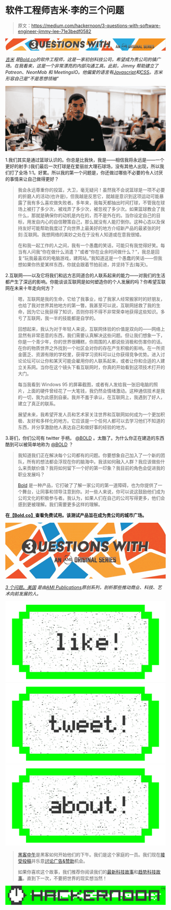 # 软件工程师吉米·李的三个问题

> 原文：<https://medium.com/hackernoon/3-questions-with-software-engineer-jimmy-lee-71e3bedf0582>

![](img/2765281e8d45e7d839ae3ebccb0211f3.png)

[*吉米*](https://medium.com/u/876089628ffd?source=post_page-----71e3bedf0582--------------------------------) *是*[*Bold.co*](https://bold.co/?ref=3questionswith)*的软件工程师，这是一家初创科技公司，希望成为贵公司的镇广场。在我看来，这是一个非常漂亮的内部沟通工具。此前，Jimmy 帮助建立了 Patreon、NeonMob 和 MeetingsIO。他偏爱的语言有*[*Javascript*](https://hackernoon.com/tagged/javascript)*和*[*CSS*](https://hackernoon.com/tagged/css)*。吉米形容自己是“不是思想领袖”*

![](img/9aef54bd0b933f21c084b28edb86bb1e.png)

1.我们其实是通过篮球认识的。你总是比我快，我是——相信我将永远是——一个更好的射手:)我们最后一次打球是在爱丽丝大理石球场，没有其他人出现，所以我们打了全场 1:1。好累。所以我的第一个问题是，你还做过哪些不必要的令人讨厌的事情来让自己做得更好？

> 我会永远尊重你的投篮，大卫，毫无疑问！虽然我不会说篮球是一项不必要的折磨人的活动(也许是)，但我越是反思它，就越是意识到这项运动可能暴露了我有多么喜欢做失败者。多年来，我每天都抽出时间打球，不管我在球场上被打了多少次，被戏弄了多少次，被忽视了多少次。如果篮球教会了我什么，那就是确保你的动机是内在的，而不是外在的。当你设定自己的目标，用发自内心的自信鞭策自己，那么就没有人能打倒你。这种心态以及保持友好可能帮助我度过了向世界上最美好的地方介绍新产品的最紧张的时刻:互联网。我想网络的美妙之处在于没有人知道或在意我很矮。
> 
> 在和我一起工作的人之间，我有一个愚蠢的笑话，可能只有我觉得好笑。每当有人问我“你在做什么消遣？”或者“你在业余时间做什么？”，我总是回复“玩我最喜欢的电脑游戏，建网站。”我知道这是一个愚蠢的笑话——但我想如果你热爱某样东西，你就会跟着节拍前进，并坚持下去(每天)。

2.互联网——以及它将我们和远方志同道合的人联系起来的能力——对我们的生活都产生了深远的影响。你能谈谈互联网是如何塑造你的个人发展的吗？你希望互联网在未来十年走向何方？

> 嗯，互联网是我的生命，它给了我事业，给了我家人经常搬家时的好朋友，也给了我对世界其他地方的第一瞥。我甚至可以说，互联网拯救了我的生命，因为它让我获得了知识，否则你将不得不非常荣幸地获得这些知识。多亏了互联网，我一半的技能都是自学的。
> 
> 回想起来，我认为对于年轻人来说，互联网体验的价值是双向的——网络上显然有非常恶意的东西，我们需要认真解决这些问题。但让我们想象一下，你是一个青少年，你的世界很糟糕，你周围的人都说些消极和伤害你的话。在你的物质世界之外找到一个社区会对你的存在产生积极的影响。在一所资金匮乏、资源有限的学校里，获得学习资料可以让你获得竞争优势。进入讨论论坛可以让你和某天可能会雇用你的人联系起来，或者让你和合适的人建立关系网。当你在这个镜头下看互联网时，你真的开始看到这项技术打开的大门。
> 
> 每当我看到 Windows 95 的屏幕截图，或者有人发给我一张旧电脑的照片，上面的硬件曾经花了一大笔钱，我仍然会情绪激动。这种通信技术是我的一切，我为此感到自豪。我并不羞于承认，在互联网上，我遇到了好人，建立了真正的联系。
> 
> 展望未来，我希望开发人员和艺术家关注世界和互联网如何成为一个更加积极、友好和多样化的地方。它应该是一个任何人都可以去学习他们不知道的东西，并分享激励他人表达自己和做好事的经验的地方。

3.哥们，你们公司有 twitter 手柄， [@BOLD](https://twitter.com/bold) 。太酷了。为什么你正在建造的东西酷到可以被简单地称为 [@BOLD](https://twitter.com/bold) ？

> 我知道我们正在解决每个公司都有的问题。你要想象自己加入了一个新的团队，所有的想法都会浮现在你的脑海中。我该如何融入人群？我应该做些什么来贡献价值？我将如何留下一个好的第一印象？我目前的角色会促进我的职业发展吗？
> 
> [Bold](https://bold.co/?ref=3questionswith) 是一种产品，它打破了了解一家公司的第一道障碍，也为你提供了一个舞台，让同事和领导注意到你。对一些人来说，你可以说这鼓励他们成为公司文化的积极参与者。我认为，如果人们在自己的公司写得更多，他们会感到更被理解。我们需要更多这样的理解。

**在**[**【Bold.co】**](https://bold.co/?ref=3questionswith)**查看免费试用。该测试产品旨在成为贵公司的城市广场。**

![](img/2219819b3cf2e0a7b79ab438b46c361f.png)

[*3 个问题。美国*](http://3questionswith.us) *是由*[*AMI Publications*](http://amipublications)*原创系列，剖析那些推动商业、科技、艺术向前发展的人。*

[![](img/50ef4044ecd4e250b5d50f368b775d38.png)](http://bit.ly/HackernoonFB)[![](img/979d9a46439d5aebbdcdca574e21dc81.png)](https://goo.gl/k7XYbx)[![](img/2930ba6bd2c12218fdbbf7e02c8746ff.png)](https://goo.gl/4ofytp)

> [黑客中午](http://bit.ly/Hackernoon)是黑客如何开始他们的下午。我们是这个家庭的一员。我们现在[接受投稿](http://bit.ly/hackernoonsubmission)并乐意[讨论广告&赞助](mailto:partners@amipublications.com)机会。
> 
> 如果你喜欢这个故事，我们推荐你阅读我们的[最新科技故事](http://bit.ly/hackernoonlatestt)和[趋势科技故事](https://hackernoon.com/trending)。直到下一次，不要把世界的现实想当然！

![](img/be0ca55ba73a573dce11effb2ee80d56.png)